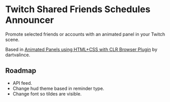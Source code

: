 # Twitch Shared Friends Schedules Announcer
Promote selected friends or accounts with an animated panel in your Twitch
scene.

Based in [Animated Panels using HTML+CSS with CLR Browser Plugin](https://www.reddit.com/r/Twitch/comments/2so6ud/animated_panels_using_htmlcss_with_clr_browser/)
by dartvalince.

## Roadmap
- API feed.
- Change hud theme based in reminder type.
- Change font so tildes are visible.
